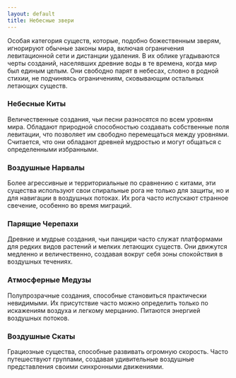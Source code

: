 ```yaml
---
layout: default
title: Небесные звери
---
```


Особая категория существ, которые, подобно божественным зверям, игнорируют обычные законы мира, включая ограничения
левитационной сети и дистанции удаления. В их облике угадываются черты созданий, населявших древние воды в те времена,
когда мир был единым целым. Они свободно парят в небесах, словно в родной стихии, не подчиняясь ограничениям,
сковывающим остальных летающих существ.

### Небесные Киты

Величественные создания, чьи песни разносятся по всем уровням мира. Обладают природной способностью создавать
собственные поля левитации, что позволяет им свободно перемещаться между уровнями. Считается, что они обладают древней
мудростью и могут общаться с определенными избранными.

### Воздушные Нарвалы

Более агрессивные и территориальные по сравнению с китами, эти существа используют свои спиральные рога не только для
защиты, но и для навигации в воздушных потоках. Их рога часто испускают странное свечение, особенно во время миграций.

### Парящие Черепахи

Древние и мудрые создания, чьи панцири часто служат платформами для редких видов растений и мелких летающих существ. Они
движутся медленно и величественно, создавая вокруг себя зоны спокойствия в воздушных течениях.

### Атмосферные Медузы

Полупрозрачные создания, способные становиться практически невидимыми. Их присутствие часто можно определить только по
искажениям воздуха и легкому мерцанию. Питаются энергией воздушных потоков.

### Воздушные Скаты

Грациозные существа, способные развивать огромную скорость. Часто путешествуют группами, создавая удивительные воздушные
представления своими синхронными движениями.
